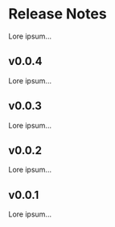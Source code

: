 # Release Notes

Lore ipsum...

## v0.0.4

Lore ipsum...

## v0.0.3

Lore ipsum...

## v0.0.2

Lore ipsum...

## v0.0.1

Lore ipsum...
